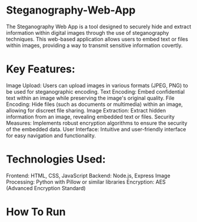 # Steganography-Web-App 

The Steganography Web App is a tool designed to securely hide and extract information within digital images through the use of steganography techniques. This web-based application allows users to embed text or files within images, providing a way to transmit sensitive information covertly.

# Key Features:

Image Upload: Users can upload images in various formats (JPEG, PNG) to be used for steganographic encoding.
Text Encoding: Embed confidential text within an image while preserving the image's original quality.
File Encoding: Hide files (such as documents or multimedia) within an image, allowing for discreet file sharing.
Image Extraction: Extract hidden information from an image, revealing embedded text or files.
Security Measures: Implements robust encryption algorithms to ensure the security of the embedded data.
User Interface: Intuitive and user-friendly interface for easy navigation and functionality.


# Technologies Used:

Frontend: HTML, CSS, JavaScript
Backend: Node.js, Express
Image Processing: Python with Pillow or similar libraries
Encryption: AES (Advanced Encryption Standard)

# How To Run

